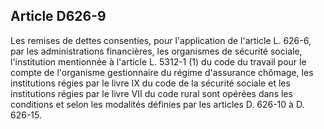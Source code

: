 Article D626-9
----
Les remises de dettes consenties, pour l'application de l'article L. 626-6, par
les administrations financières, les organismes de sécurité sociale,
l'institution mentionnée à l'article L. 5312-1 (1) du code du travail pour le
compte de l'organisme gestionnaire du régime d'assurance chômage, les
institutions régies par le livre IX du code de la sécurité sociale et les
institutions régies par le livre VII du code rural sont opérées dans les
conditions et selon les modalités définies par les articles D. 626-10 à D.
626-15.
